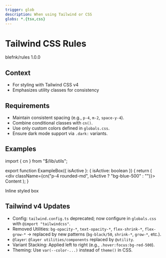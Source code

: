 ```yaml
---
trigger: glob
description: When using Tailwind or CSS
globs: *.{tsx,css}
---
```


# Tailwind CSS Rules

<author>blefnk/rules</author>
<version>1.0.0</version>

## Context

- For styling with Tailwind CSS v4
- Emphasizes utility classes for consistency

## Requirements

- Maintain consistent spacing (e.g., `p-4`, `m-2`, `space-y-4`).
- Combine conditional classes with `cn()`.
- Use only custom colors defined in `globals.css`.
- Ensure dark mode support via `.dark:` variants.

## Examples

<example>
  import { cn } from "$/lib/utils";
  
  export function ExampleBox({ isActive }: { isActive: boolean }) {
    return (
      <div className={cn("p-4 rounded-md", isActive ? "bg-blue-500" : "")}>
        Content
      </div>
    );
  }
</example>

<example type="invalid">
  <div style={{ padding: "20px" }}>Inline styled box</div>
</example>

## Tailwind v4 Updates

- Config: `tailwind.config.ts` deprecated; now configure in `globals.css` with `@import "tailwindcss"`.
- Removed Utilities: `bg-opacity-*`, `text-opacity-*`, `flex-shrink-*`, `flex-grow-*` → replaced by new patterns (`bg-black/50`, `shrink-*`, `grow-*`, etc.).
- `@layer`: `@layer utilities/components` replaced by `@utility`.
- Variant Stacking: Applied left to right (e.g., `.hover:focus:bg-red-500`).
- Theming: Use `var(--color-...)` instead of `theme()` in CSS.

